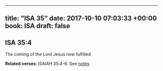 
---
title: "ISA 35"
date: 2017-10-10 07:03:33 +00:00
book: ISA
draft: false
---

## ISA 35:4

The coming of the Lord Jesus now fulfilled

**Related verses**: ISAIAH 35:4-6. See [notes](https://my.bible.com/notes/2742764553762497041)

